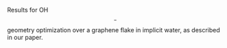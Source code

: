 Results for OH$$^-$$ geometry optimization over a graphene flake in implicit water, as described in our paper. 
